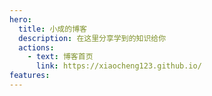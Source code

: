 ```yaml
---
hero:
  title: 小成的博客
  description: 在这里分享学到的知识给你
  actions:
    - text: 博客首页
      link: https://xiaocheng123.github.io/
features:
---
```


